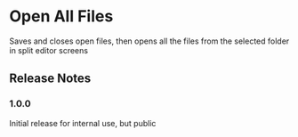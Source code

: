 # Open All Files

Saves and closes open files, then opens all the files from the selected folder in split editor screens

## Release Notes

### 1.0.0

Initial release for internal use, but public
